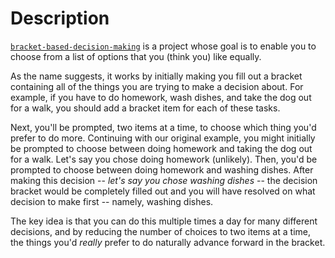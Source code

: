 # Description
[`bracket-based-decision-making`](https://bracket-based-decision-making.firebaseapp.com/) is a project whose goal is to enable you to choose from a list of options that you (think you) like equally.

As the name suggests, it works by initially making you fill out a bracket containing all of the things you are trying to make a decision about. For example, if you have to do homework, wash dishes, and take the dog out for a walk, you should add a bracket item for each of these tasks.

Next, you'll be prompted, two items at a time, to choose which thing you'd prefer to do more. Continuing with our original example, you might initially be prompted to choose between doing homework and taking the dog out for a walk. Let's say you chose doing homework (unlikely). Then, you'd be prompted to choose between doing homework and washing dishes. After making this decision -- _let's say you chose washing dishes_ -- the decision bracket would be completely filled out and you will have resolved on what decision to make first -- namely, washing dishes.

The key idea is that you can do this multiple times a day for many different decisions, and by reducing the number of choices to two items at a time, the things you'd _really_ prefer to do naturally advance forward in the bracket.